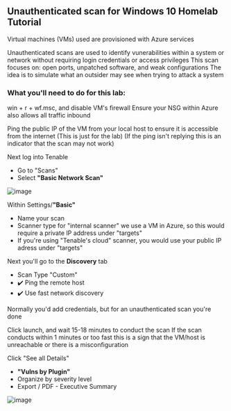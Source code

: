 ## Unauthenticated scan for Windows 10 Homelab Tutorial 

Virtual machines (VMs) used are provisioned with Azure services

Unauthenticated scans are used to identify vunerabilities within a system or network without requiring login credentials or access privileges
This scan focuses on: open ports, unpatched software, and weak configurations
The idea is to simulate what an outsider may see when trying to attack a system

### What you'll need to do for this lab:

win + r + wf.msc, and disable VM's firewall
Ensure your NSG within Azure also allows all traffic inbound

Ping the public IP of the VM from your local host to ensure it is accessible from the internet (This is just for the lab)
(If the ping isn't replying this is an indicator that the scan may not work)

Next log into Tenable

- Go to "Scans"
- Select **"Basic Network Scan"**

![image](https://github.com/user-attachments/assets/f2d86dcb-488c-4371-ad4a-0e0a9f118d4a)

 Within Settings/**"Basic"**
- Name your scan
- Scanner type for "internal scanner" we use a VM in Azure, so this would require a private IP address under "targets"
- If you're using "Tenable's cloud" scanner, you would use your public IP adress under "targets"


 
 Next you'll go to the **Discovery** tab
- Scan Type "Custom"
- ✔️ Ping the remote host
- ✔️ Use fast network discovery

Normally you'd add credentials, but for an unauthenticated scan you're done

Click launch, and wait 15-18 minutes to conduct the scan
If the scan conducts within 1 minutes or too fast this is a sign that the VM/host is unreachable or there is a misconfiguration 

Click "See all Details"
- **"Vulns by Plugin"**
- Organize by severity level
- Export / PDF - Executive Summary

![image](https://github.com/user-attachments/assets/039c3a98-ca67-419d-b888-a91e78be9f62)

